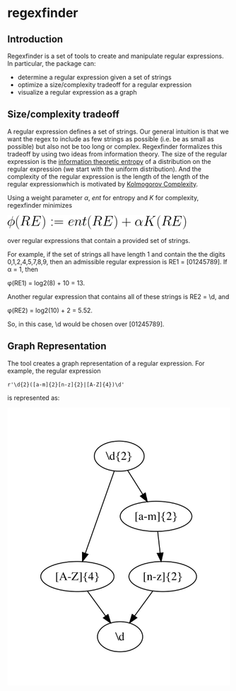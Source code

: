 # regexfinder

## Introduction

Regexfinder is a set of tools to create and manipulate regular expressions. In particular, the package can:
- determine a regular expression given a set of strings
- optimize a size/complexity tradeoff for a regular expression
- visualize a regular expression as a graph


## Size/complexity tradeoff

A regular expression defines a set of strings. Our general intuition is that we want the regex to include as few strings as possible (i.e. be as small as possible) but also not be too long or complex. Regexfinder formalizes this tradeoff by using two ideas from information theory. The size of the regular expression is the [information theoretic entropy](https://en.wikipedia.org/wiki/Entropy_(information_theory)) of a distribution on the regular expression (we start with the uniform distribution). And the complexity of the regular expression is the length of the length of the regular expressionwhich is motivated by [Kolmogorov Complexity](https://en.wikipedia.org/wiki/Kolmogorov_complexity). 

Using a weight parameter *&alpha;*, *ent* for entropy and *K* for complexity, regexfinder minimizes

![](/images/equation1.png)

over regular expressions that contain a provided set of strings.

For example, if the set of strings all have length 1 and contain the the digits 0,1,2,4,5,7,8,9, then an admissible regular expression is RE1 = [01245789]. If &alpha; = 1, then 

&phi;(RE1) = log2(8) + 10 = 13. 

Another regular expression that contains all of these strings is RE2 = \d, and 

&phi;(RE2) = log2(10) + 2 = 5.52. 

So, in this case, \d would be chosen over [01245789].

## Graph Representation

The tool creates a graph representation of a regular expression. For example, the regular expression 
```
r'\d{2}([a-m]{2}[n-z]{2}|[A-Z]{4})\d'
```
is represented as:

![](/images/exampleGraph1.png)




